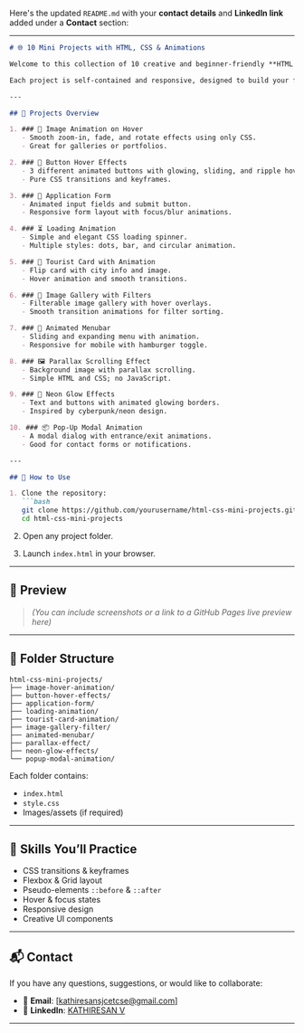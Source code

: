 Here's the updated `README.md` with your **contact details** and **LinkedIn link** added under a **Contact** section:

---

````markdown
# 🌐 10 Mini Projects with HTML, CSS & Animations

Welcome to this collection of 10 creative and beginner-friendly **HTML + CSS** mini-projects! These projects focus on mastering **image animations**, **hover effects**, **buttons**, **application forms**, **loading spinners**, **tourist cards**, and **animated navigation menus**.

Each project is self-contained and responsive, designed to build your front-end skills and understanding of modern web UI/UX.

---

## 📁 Projects Overview

1. ### 🔄 Image Animation on Hover
   - Smooth zoom-in, fade, and rotate effects using only CSS.
   - Great for galleries or portfolios.

2. ### 🎯 Button Hover Effects
   - 3 different animated buttons with glowing, sliding, and ripple hover effects.
   - Pure CSS transitions and keyframes.

3. ### 📝 Application Form
   - Animated input fields and submit button.
   - Responsive form layout with focus/blur animations.

4. ### ⏳ Loading Animation
   - Simple and elegant CSS loading spinner.
   - Multiple styles: dots, bar, and circular animation.

5. ### 🧳 Tourist Card with Animation
   - Flip card with city info and image.
   - Hover animation and smooth transitions.

6. ### 📸 Image Gallery with Filters
   - Filterable image gallery with hover overlays.
   - Smooth transition animations for filter sorting.

7. ### 🧭 Animated Menubar
   - Sliding and expanding menu with animation.
   - Responsive for mobile with hamburger toggle.

8. ### 🖼️ Parallax Scrolling Effect
   - Background image with parallax scrolling.
   - Simple HTML and CSS; no JavaScript.

9. ### 🎨 Neon Glow Effects
   - Text and buttons with animated glowing borders.
   - Inspired by cyberpunk/neon design.

10. ### 📦 Pop-Up Modal Animation
   - A modal dialog with entrance/exit animations.
   - Good for contact forms or notifications.

---

## 🚀 How to Use

1. Clone the repository:
   ```bash
   git clone https://github.com/yourusername/html-css-mini-projects.git
   cd html-css-mini-projects
````

2. Open any project folder.

3. Launch `index.html` in your browser.

---

## 📸 Preview

> *(You can include screenshots or a link to a GitHub Pages live preview here)*

---

## 📂 Folder Structure

```
html-css-mini-projects/
├── image-hover-animation/
├── button-hover-effects/
├── application-form/
├── loading-animation/
├── tourist-card-animation/
├── image-gallery-filter/
├── animated-menubar/
├── parallax-effect/
├── neon-glow-effects/
└── popup-modal-animation/
```

Each folder contains:

* `index.html`
* `style.css`
* Images/assets (if required)

---

## 🎯 Skills You’ll Practice

* CSS transitions & keyframes
* Flexbox & Grid layout
* Pseudo-elements `::before` & `::after`
* Hover & focus states
* Responsive design
* Creative UI components

---

## 📬 Contact

If you have any questions, suggestions, or would like to collaborate:

* 📧 **Email**: [kathiresansjcetcse@gmail.com]
* 💼 **LinkedIn**: [KATHIRESAN V](https://www.linkedin.com/in/kathiresan37)

---


